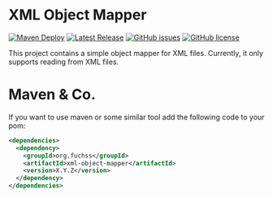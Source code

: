 # XML Object Mapper
[![Maven Deploy](https://github.com/dfuchss/XMLObjectMapper/actions/workflows/deploy.yml/badge.svg)](https://github.com/dfuchss/XMLObjectMapper/actions/workflows/deploy.yml)
[![Latest Release](https://img.shields.io/github/release/dfuchss/XMLObjectMapper.svg)](https://github.com/dfuchss/XMLObjectMapper/releases/latest)
[![GitHub issues](https://img.shields.io/github/issues/dfuchss/XMLObjectMapper.svg?style=square)](https://github.com/dfuchss/XMLObjectMapper/issues)
[![GitHub license](https://img.shields.io/badge/license-MIT-blue.svg?style=square)](https://github.com/dfuchss/XMLObjectMapper/blob/master/LICENCE.md)

This project contains a simple object mapper for XML files. Currently, it only supports reading from XML files.

# Maven & Co.
If you want to use maven or some similar tool add the following code to your pom:
```xml
<dependencies>
  <dependency>
    <groupId>org.fuchss</groupId>
    <artifactId>xml-object-mapper</artifactId>
    <version>X.Y.Z</version>
  </dependency>
</dependencies>
```
